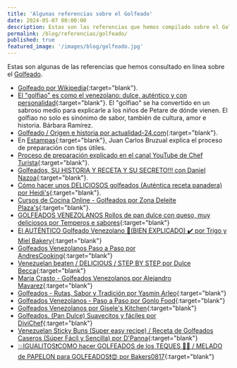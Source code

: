 ```yaml
---
title: 'Algunas referencias sobre el Golfeado'
date: 2024-05-07 00:00:00
description: Estas son las referencias que hemos compilado sobre el Golfeado.
permalink: /blog/referencias/golfeado/
published: true
featured_image: '/images/blog/golfeado.jpg'
---
```


Estas son algunas de las referencias que hemos consultado en línea sobre el [Golfeado](/panes-venezolanos/golfeado/).

- [Golfeado por Wikipedia](https://es.wikipedia.org/wiki/Golfeado){:target="blank"}.
- [El "golfiao" es como el venezolano: dulce, auténtico y con personalidad](https://elestimulo.com/bienmesabe/el-golfiao-es-como-el-venezolano-dulce-autentico-y-con-personalidad/){:target="blank"}. El  "golfiao" se ha convertido en un sabroso medio para explicarle a los niños de Petare de dónde vienen. El golfiao no solo es sinónimo de sabor, también de cultura, amor e historia. Bárbara Ramírez.
- [Golfeado / Origen e historia por actualidad-24.com](https://www.actualidad-24.com/2016/10/origen-nombre-historia-golfeado.html){:target="blank"}.
- En [Estampas](https://www.youtube.com/watch?v=U3NzD1GIdDQ){:target="blank"}, Juan Carlos Bruzual explica el proceso de preparación con tips útiles.
- [Proceso de preparación explicado en el canal YouTube de Chef Turista](https://www.youtube.com/watch?v=ff4hpvszzss){:target="blank"}.
- [Golfeados, SU HISTORIA Y RECETA Y SU SECRETO!!! con Daniel Nazoa](https://www.youtube.com/watch?v=TARHwmfTm7A){:target="blank"}.
- [Cómo hacer unos DELICIOSOS golfeados (Auténtica receta panadera) por Heidi's](https://www.youtube.com/watch?v=F6uiL81Q2NY){:target="blank"}.
- [Cursos de Cocina Online - Golfeados por Zona Deleite Plaza's](https://www.youtube.com/watch?v=u-mv5LROR8g){:target="blank"}.
- [GOLFEADOS VENEZOLANOS Rollos de pan dulce con queso, muy deliciosos por Temperos e sabores](https://www.youtube.com/watch?v=yFJyenKAO40){:target="blank"}
- [El AUTÉNTICO Golfeado Venezolano 🤩(BIEN EXPLICADO) ✔️ por Trigo y Miel Bakery](https://www.youtube.com/watch?v=w1DxC-8_8dY){:target="blank"}
- [Golfeados Venezolanos Paso a Paso por AndresCooking](https://www.youtube.com/watch?v=-vtGeotkA4E){:target="blank"}
- [Venezuelan beaten / DELICIOUS / STEP BY STEP por Dulce Becca](https://www.youtube.com/watch?v=fBKWgmp6qss){:target="blank"}
- [Maria Crasto - Golfeados Venezolanos por Alejandro Mavarez](https://www.youtube.com/watch?v=kGfTnH997rw){:target="blank"}
- [Golfeados - Rutas, Sabor y Tradición por Yasmin Arleo](https://www.youtube.com/watch?v=JgMMazJdABs){:target="blank"}
- [Golfeados Venezolanos - Paso a Paso por Gonlo Food](https://www.youtube.com/watch?v=sg7zvNg0SeA){:target="blank"}
- [Golfeados Venezolanos por Gisele's Kitchen](https://www.youtube.com/watch?v=YU8iHA9e1lw){:target="blank"}
- [Golfeados. (Pan Dulce) Suavecitos y fáciles por DiviChef](https://www.youtube.com/watch?v=8-lV4q8I8aE){:target="blank"}
- [Venezuelan Sticky Buns (Super easy recipe) / Receta de Golfeados Caseros (Súper Fácil y Sencilla) por D'Panna](https://www.youtube.com/watch?v=bqAksJs2JJo){:target="blank"}
- [💥IGUALITOS❗COMO hacer GOLFEADOS de los TEQUES 🤤🤤 / MELADO de PAPELON para GOLFEADOS❗😍 por Bakers0817](https://www.youtube.com/watch?v=lLFrLcEqcV4){:target="blank"}

